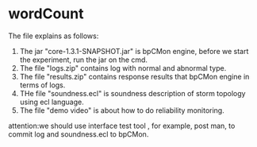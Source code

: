 # wordCount
The file explains as follows:  
  1. The jar "core-1.3.1-SNAPSHOT.jar" is bpCMon engine, before we start the experiment, run the jar on the cmd.  
  2. The file "logs.zip" contains log with normal and abnormal type.  
  3. The file "results.zip" contains response results that bpCMon engine in terms of logs.  
  4. THe file "soundness.ecl" is soundness description of storm topology using ecl language.  
  5. The file "demo video" is about how to do reliability monitoring.

attention:we should use interface test tool , for example, post man, to commit log and soundness.ecl to bpCMon.
